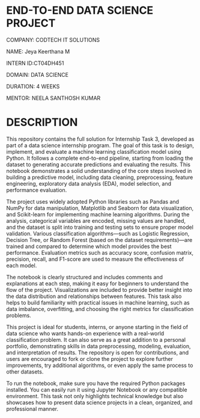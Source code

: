#  END-TO-END DATA SCIENCE PROJECT

COMPANY: CODTECH IT SOLUTIONS

NAME: Jeya Keerthana M

INTERN ID:CT04DH451

DOMAIN: DATA SCIENCE

DURATION: 4 WEEKS

MENTOR: NEELA SANTHOSH KUMAR

# DESCRIPTION
This repository contains the full solution for Internship Task 3, developed as part of a data science internship program. The goal of this task is to design, implement, and evaluate a machine learning classification model using Python. It follows a complete end-to-end pipeline, starting from loading the dataset to generating accurate predictions and evaluating the results. This notebook demonstrates a solid understanding of the core steps involved in building a predictive model, including data cleaning, preprocessing, feature engineering, exploratory data analysis (EDA), model selection, and performance evaluation.

The project uses widely adopted Python libraries such as Pandas and NumPy for data manipulation, Matplotlib and Seaborn for data visualization, and Scikit-learn for implementing machine learning algorithms. During the analysis, categorical variables are encoded, missing values are handled, and the dataset is split into training and testing sets to ensure proper model validation. Various classification algorithms—such as Logistic Regression, Decision Tree, or Random Forest (based on the dataset requirements)—are trained and compared to determine which model provides the best performance. Evaluation metrics such as accuracy score, confusion matrix, precision, recall, and F1-score are used to measure the effectiveness of each model.

The notebook is clearly structured and includes comments and explanations at each step, making it easy for beginners to understand the flow of the project. Visualizations are included to provide better insight into the data distribution and relationships between features. This task also helps to build familiarity with practical issues in machine learning, such as data imbalance, overfitting, and choosing the right metrics for classification problems.

This project is ideal for students, interns, or anyone starting in the field of data science who wants hands-on experience with a real-world classification problem. It can also serve as a great addition to a personal portfolio, demonstrating skills in data preprocessing, modeling, evaluation, and interpretation of results. The repository is open for contributions, and users are encouraged to fork or clone the project to explore further improvements, try additional algorithms, or even apply the same process to other datasets.

To run the notebook, make sure you have the required Python packages installed. You can easily run it using Jupyter Notebook or any compatible environment. This task not only highlights technical knowledge but also showcases how to present data science projects in a clean, organized, and professional manner.
